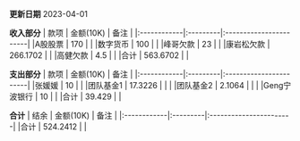 **更新日期**
2023-04-01

**收入部分**
|   款项    | 金额(10K)     | 备注                    |
|:------------|:---------|:-----------------------|
|A股股票         | 170    |                       |
|数字货币         | 100      |  |
|峰哥欠款         | 23      |  |
|康岩松欠款         | 266.1702  |  |
|高健欠款         | 4.5  |  |
|合计         | 563.6702 |                        |

**支出部分**
|   款项    | 金额(10K)     | 备注                    |
|:------------|:---------|:-----------------------|
|张媛媛         | 10      |  |
|团队基金1       | 17.3226 | | |
|团队基金2       | 2.1064 | | |
|Geng宁波银行    | 10         |  |
|合计         | 39.429 |                        |


**合计**
|   结余    | 金额(10K)     | 备注                    |
|:------------|:---------|:-----------------------|
|合计         | 524.2412    |                       |

